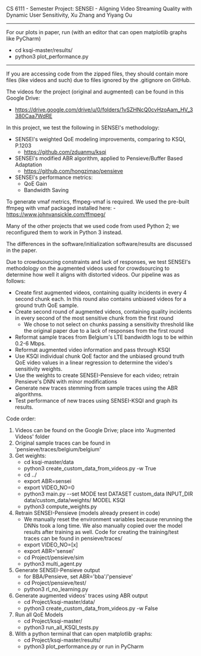 CS 6111 - Semester Project: SENSEI - Aligning Video Streaming Quality with Dynamic User Sensitivity, Xu Zhang and Yiyang Ou

***
For our plots in paper, run (with an editor that can open matplotlib graphs like PyCharm)
- cd ksqi-master/results/
- python3 plot_performance.py
***

If you are accessing code from the zipped files, they should contain more files (like videos and such) due to files ignored by the .gitignore on GitHub.

The videos for the project (original and augmented) can be found in this Google Drive:
- https://drive.google.com/drive/u/0/folders/1vSZHNcQ0cvHzoAam_HV_3380Caa7WdRE

In this project, we test the following in SENSEI's methodology:
- SENSEI's weighted QoE modeling improvements, comparing to KSQI, P.1203
    - https://github.com/zduanmu/ksqi
- SENSEI's modified ABR algorithm, applied to Pensieve/Buffer Based Adaptation
    - https://github.com/hongzimao/pensieve
- SENSEI's performance metrics:
    - QoE Gain
    - Bandwidth Saving

To generate vmaf metrics, ffmpeg-vmaf is required. We used the pre-built ffmpeg with vmaf packaged installed here:
    - https://www.johnvansickle.com/ffmpeg/

Many of the other projects that we used code from used Python 2; we reconfigured them to work in Python 3 instead.

The differences in the software/initialization software/results are discussed in the paper.

Due to crowdsourcing constraints and lack of responses, we test SENSEI's methodology on the augmented videos used for crowdsourcing to determine how well it aligns with distorted videos. Our pipeline was as follows:
- Create first augmented videos, containing quality incidents in every 4 second chunk each. In this round also contains unbiased videos for a ground truth QoE sample.
- Create second round of augmented videos, containing quality incidents in every second of the most sensitive chunk from the first round
    - We chose to not select on chunks passing a sensitivity threshold like the original paper due to a lack of responses from the first round
- Reformat sample traces from Belgium's LTE bandwidth logs to be within 0.2-6 Mbps.
- Reformat augmented video information and pass through KSQI
- Use KSQI individual chunk QoE factor and the unbiased ground truth QoE video values in a linear regression to determine the video's sensitivity weights.
- Use the weights to create SENSEI-Pensieve for each video; retrain Pensieve's DNN with minor modifications
- Generate new traces stemming from sample traces using the ABR algorithms.
- Test performance of new traces using SENSEI-KSQI and graph its results.

Code order:
1. Videos can be found on the Google Drive; place into 'Augmented Videos' folder
2. Original sample traces can be found in 'pensieve/traces/belgium/belgium'
3. Get weights:
    - cd ksqi-master/data
    - python3 create_custom_data_from_videos.py -w True
    - cd ../
    - export ABR=sensei
    - export VIDEO_NO=0
    - python3 main.py --set MODE test DATASET custom_data INPUT_DIR data/custom_data/weights/ MODEL KSQI
    - python3 compute_weights.py
4. Retrain SENSEI-Pensieve (models already present in code)
    * We manually reset the environment variables because rerunning the DNNs took a long time. We also manually copied over the model results after training as well. Code for creating the training/test traces can be found in pensieve/traces/
    - export VIDEO_NO=[x]
    - export ABR='sensei'
    - cd Project/pensieve/sim
    - python3 multi_agent.py
5. Generate SENSEI-Pensieve output
    * for BBA/Pensieve, set ABR='bba'/'pensieve'
    - cd Project/pensieve/test/
    - python3 rl_no_learning.py
6. Generate augmented videos' traces using ABR output
    - cd Project/ksqi-master/data/
    - python3 create_custom_data_from_videos.py -w False
7. Run all QoE Models
    - cd Project/ksqi-master/
    - python3 run_all_KSQI_tests.py
8. With a python terminal that can open matplotlib graphs:
    - cd Project/ksqi-master/results/
    - python3 plot_performance.py or run in PyCharm




